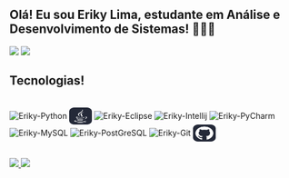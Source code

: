 ## Olá! Eu sou Eriky Lima, estudante em Análise e Desenvolvimento de Sistemas! 👨🏻‍💻

<div>
  <img height="188em" src="https://github-readme-stats.vercel.app/api?username=devErikyLS&show_icons=true&theme=darkblue&include_all_commits=true" />
  <img height="188em" src="https://github-readme-stats.vercel.app/api/top-langs/?username=devErikyLS&layout=compact&langs_count=16&theme=darkblue" />
</div>



## Tecnologias!

<div style="display: inline-block"><br>
  <img align="center" alt="Eriky-Python" height="30" width="40" src="https://cdn.jsdelivr.net/gh/devicons/devicon@latest/icons/python/python-original.svg" />
  <img align="center" alt="Eriky-Java" height="30" width="40" src="https://github.com/tandpfun/skill-icons/blob/main/icons/Java-Dark.svg" />
  <img align="center" alt="Eriky-Eclipse" height="30" width="40" src="https://cdn.jsdelivr.net/gh/devicons/devicon@latest/icons/eclipse/eclipse-original.svg" />
  <img align="center" alt="Eriky-Intellij" height="30" width="40" src="https://cdn.jsdelivr.net/gh/devicons/devicon@latest/icons/intellij/intellij-original.svg" />
  <img align="center" alt="Eriky-PyCharm" height="30" width="40" src="https://cdn.jsdelivr.net/gh/devicons/devicon@latest/icons/pycharm/pycharm-original.svg" />
  <img align="center" alt="Eriky-MySQL" height="30" width="40" src="https://cdn.jsdelivr.net/gh/devicons/devicon@latest/icons/mysql/mysql-plain-wordmark.svg" />
  <img align="center" alt="Eriky-PostGreSQL" height="30" width="40" src="https://cdn.jsdelivr.net/gh/devicons/devicon@latest/icons/postgresql/postgresql-original.svg" />
  <img align="center" alt="Eriky-Git" height="30" width="40" src="https://cdn.jsdelivr.net/gh/devicons/devicon@latest/icons/git/git-original.svg" />
  <img align="center" alt="Eriky-GitHub" height="30" width="40" src="https://github.com/tandpfun/skill-icons/blob/main/icons/Github-Dark.svg" />
</div>

          
##

<div>
  <a href="mailto:erikylimas2@gmail.com">
    <img src="https://img.shields.io/badge/-Gmail-D14836?style=for-the-badge&logo=gmail&logoColor=white" target="_blank" />
  </a>
  <a href="https://www.linkedin.com/in/eriky-lima-965a19293" target="_blank">
    <img src="https://img.shields.io/badge/-LinkedIn-0A66C2?style=for-the-badge&logo=linkedin&logoColor=white" target="_blank" />
  </a>
</div>

##



